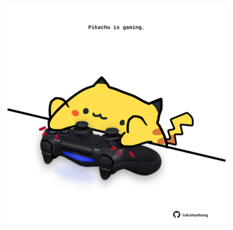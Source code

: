 <!-- built at 09/06/2025, 10:00:41 UTC -->
<p align="center">
  <img width="500" height="500" src="./ReadmeImage.svg">
</p>
